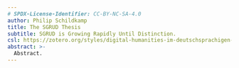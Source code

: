 ```yaml
---
# SPDX-License-Identifier: CC-BY-NC-SA-4.0
author: Philip Schildkamp
title: The SGRUD Thesis
subtitle: SGRUD is Growing Rapidly Until Distinction.
csl: https://zotero.org/styles/digital-humanities-im-deutschsprachigen-raum
abstract: >-
  Abstract.
---
```

